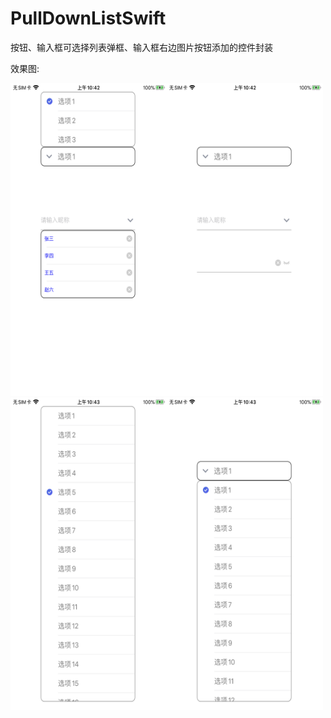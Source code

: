 # PullDownListSwift
按钮、输入框可选择列表弹框、输入框右边图片按钮添加的控件封装

效果图:  

<img src="https://github.com/CMlinksuccess/PullDownListSwift/blob/master/EffectDrawing/image1.PNG" width="250" height="500" alt="效果图1"><img src="https://github.com/CMlinksuccess/PullDownListSwift/blob/master/EffectDrawing/image2.PNG" width="250" height="500" alt="效果图4"><img src="https://github.com/CMlinksuccess/PullDownListSwift/blob/master/EffectDrawing/image3.PNG" width="250" height="500" alt="效果图3"><img src="https://github.com/CMlinksuccess/PullDownListSwift/blob/master/EffectDrawing/image4.PNG" width="250" height="500" alt="效果图2">

